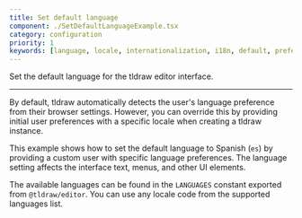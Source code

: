 ```yaml
---
title: Set default language
component: ./SetDefaultLanguageExample.tsx
category: configuration
priority: 1
keywords: [language, locale, internationalization, i18n, default, preferences]
---
```


Set the default language for the tldraw editor interface.

---

By default, tldraw automatically detects the user's language preference from their browser settings. However, you can override this by providing initial user preferences with a specific locale when creating a tldraw instance.

This example shows how to set the default language to Spanish (`es`) by providing a custom user with specific language preferences. The language setting affects the interface text, menus, and other UI elements.

The available languages can be found in the `LANGUAGES` constant exported from `@tldraw/editor`. You can use any locale code from the supported languages list.